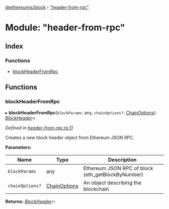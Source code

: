 [@ethereumjs/block](../README.md) › ["header-from-rpc"](_header_from_rpc_.md)

# Module: "header-from-rpc"

## Index

### Functions

* [blockHeaderFromRpc](_header_from_rpc_.md#blockheaderfromrpc)

## Functions

###  blockHeaderFromRpc

▸ **blockHeaderFromRpc**(`blockParams`: any, `chainOptions?`: [ChainOptions](../interfaces/_index_.chainoptions.md)): *[BlockHeader](../classes/_header_.blockheader.md)‹›*

*Defined in [header-from-rpc.ts:11](https://github.com/ethereumjs/ethereumjs-vm/blob/master/packages/block/src/header-from-rpc.ts#L11)*

Creates a new block header object from Ethereum JSON RPC.

**Parameters:**

Name | Type | Description |
------ | ------ | ------ |
`blockParams` | any | Ethereum JSON RPC of block (eth_getBlockByNumber) |
`chainOptions?` | [ChainOptions](../interfaces/_index_.chainoptions.md) | An object describing the blockchain  |

**Returns:** *[BlockHeader](../classes/_header_.blockheader.md)‹›*
